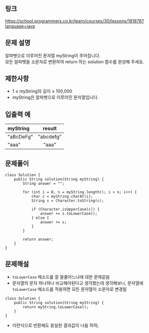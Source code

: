 ## 링크
https://school.programmers.co.kr/learn/courses/30/lessons/181876?language=java

## 문제 설명
알파벳으로 이루어진 문자열 myString이 주어집니다.   
모든 알파벳을 소문자로 변환하여 return 하는 solution 함수를 완성해 주세요.

## 제한사항
- 1 ≤ myString의 길이 ≤ 100,000
- myString은 알파벳으로 이루어진 문자열입니다.

## 입출력 예
| myString  |  result   |
|:----------|:---------:|
| "aBcDeFg" | "abcdefg" |
| "aaa"     |   "aaa"   |

## 문제풀이
```text
class Solution {
    public String solution(String myString) {
        String answer = "";
        
        for (int i = 0, n = myString.length(); i < n; i++) {
            char c = myString.charAt(i);
            String s = Character.toString(c);
            
            if (Character.isUpperCase(c)) {
                answer += s.toLowerCase();
            } else {
                answer += s;
            }
        }
        
        return answer;
    }
}
```

## 문제해설
- `toLowerCase` 메소드를 잘 쓸줄아느냐에 대한 문제같음
- 문자열의 문자 하나하나 비교해야된다고 생각했는데 생각해보니, 문자열에 `toLowerCase` 메소드를 적용하면 모든 문자열이 소문자로 변경됨
```text
class Solution {
    public String solution(String myString) {
        return myString.toLowerCase();
    }
}
```
- 이런식으로 반환해도 동일한 결과값이 나옴 하하;